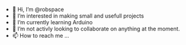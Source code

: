 - 👋 Hi, I’m @robspace
- 👀 I’m interested in making small and usefull projects
- 🌱 I’m currently learning Arduino
- 💞️ I’m not activly looking to collaborate on anything at the moment. 
- 📫 How to reach me ...

<!---
robspace/robspace is a ✨ special ✨ repository because its `README.md` (this file) appears on your GitHub profile.
You can click the Preview link to take a look at your changes.
--->
